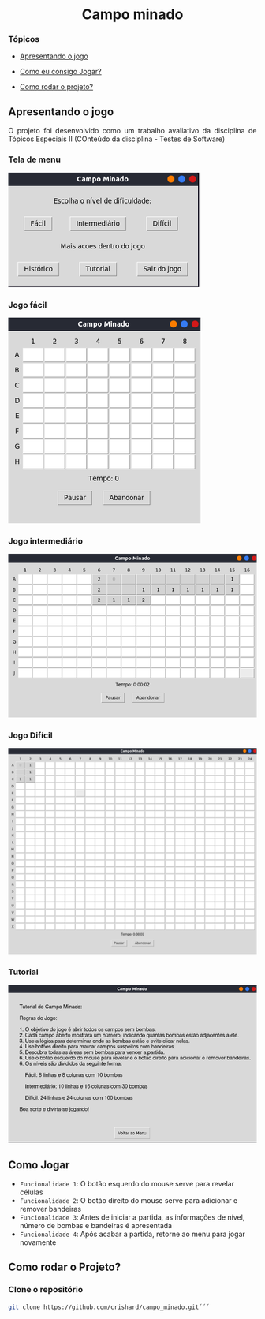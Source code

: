 <h1 align="center"> Campo minado </h1>

### Tópicos 

- [Apresentando o jogo](#apresentando-o-jogo)

- [Como eu consigo Jogar?](#como-jogar)

- [Como rodar o projeto?](#como-rodar-o-projeto)


## Apresentando o jogo

<p align="justify">
O projeto foi desenvolvido como um trabalho avaliativo da disciplina de Tópicos Especiais II (COnteúdo da disciplina - Testes de Software)

### Tela de menu

![Tela de menu.](./menu.png)

### Jogo fácil
![Tela do jogo nom modo fácil.](./facil.png)

### Jogo intermediário
![Tela do jogo nom modo fácil.](./intermediario.png)

### Jogo Difícil
![Tela do jogo nom modo fácil.](./dificil.png)

### Tutorial
![Tela do jogo nom modo fácil.](./tutorial.png)

</p>

## Como Jogar

- `Funcionalidade 1`: O botão esquerdo do mouse serve para revelar células
- `Funcionalidade 2`: O botão direito do mouse serve para adicionar e remover bandeiras
- `Funcionalidade 3`: Antes de iniciar a partida, as informações de nível, número de bombas e bandeiras é apresentada
- `Funcionalidade 4`: Após acabar a partida, retorne ao menu para jogar novamente

## Como rodar o Projeto?

### Clone o repositório

```sh 
git clone https://github.com/crishard/campo_minado.git´´´
